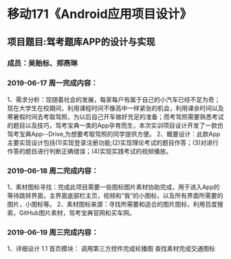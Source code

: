 # 移动171《Android应用项目设计》
## 项目题目:驾考题库APP的设计与实现
### 成员：吴贻标、郑燕琳

### 2019-06-17 周一完成内容：
1、需求分析：现随着社会的发展，每家每户有属于自己的小汽车已经不足为奇；现在大学生在校期间，利用课程时间不像高中一样紧张的机会，利用课余时间以及寒暑假时间去考取驾照，为以后自己开车做好充足的准备；而考驾照需要熟悉考试的题目以及技巧，驾考宝典一类的App孕育而生，本次实训项目设计开发了一款仿驾考宝典App--Drive,为想要考取驾照的同学提供方便。
2、概要设计：此款App主要实现设计包括(1)实现登录注册功能;(2)实现理论考试的题目作答；(3)对进行作答的题目进行判断正确错误；(4)实现实践考试的视频播放。
### 2019-06-18 周二完成内容：
1、素材图标寻找：完成此项目需要一些图标图片素材协助完成，用于进入App的等待跳转界面，主界面底部栏主页，视频和“我”的小图标，以及所有界面所需要的图片，小图标等。
2、素材图标来源：寻找所需要和适合的图片图标，利用百度搜索，GitHub图片素材，驾考宝典官网和买车网。
### 2019-06-19 周三完成内容：
1、详细设计
1.1 首页模块：
调用第三方控件完成轮播图
查找素材完成交通图标

